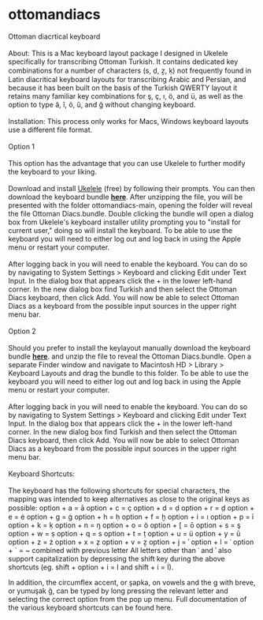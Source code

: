 # ottomandiacs
Ottoman diacrtical keyboard
<br>
<br>
About:
This is a Mac keyboard layout package I designed in Ukelele specifically for transcribing Ottoman Turkish. 
It contains dedicated key combinations for a number of characters (s, d̤, ẕ, ḳ) not frequently found in Latin diacritical keyboard layouts for transcribing Arabic and Persian, and because it has been built on the basis of the Turkish QWERTY layout it retains many familiar key combinations for ş, ç, ı, ö, and ü, as well as the option to type â, î, ô, û, and ğ without changing keyboard.
<br>
<br>
Installation:
This process only works for Macs, Windows keyboard layouts use a different file format.
<br>
<br>
Option 1
<br>
<br>
This option has the advantage that you can use Ukelele to further modify the keyboard to your liking.
<br>
<br>
Download and install <a href="https://software.sil.org/ukelele/">Ukelele</a> (free) by following their prompts. You can then download the keyboard bundle <a href="https://github.com/theoknights/ottomandiacs/archive/main.zip"><b>here</b></a>. After unzipping the file, you will be presented with the folder ottomandiacs-main, opening the folder will reveal the file Ottoman Diacs.bundle. Double clicking the bundle will open a dialog box from Ukelele's keyboard installer utility prompting you to "install for current user," doing so will install the keyboard. To be able to use the keyboard you will need to either log out and log back in using the Apple menu or restart your computer.
<br>
<br>
After logging back in you will need to enable the keyboard. You can do so by navigating to System Settings > Keyboard and clicking Edit under Text Input. In the dialog box that appears click the + in the lower left-hand corner. In the new dialog box find Turkish and then select the Ottoman Diacs keyboard, then click Add. You will now be able to select Ottoman Diacs as a keyboard from the possible input sources in the upper right menu bar.
<br>
<br>
Option 2
<br>
<br>
Should you prefer to install the keylayout manually download the keyboard bundle <a href="https://github.com/theoknights/ottomandiacs/archive/main.zip"><b>here</b></a>. and unzip the file to reveal the Ottoman Diacs.bundle. Open a separate Finder window and navigate to Macintosh HD > Library > Keyboard Layouts and drag the bundle to this folder. To be able to use the keyboard you will need to either log out and log back in using the Apple menu or restart your computer.
<br>
<br>
After logging back in you will need to enable the keyboard. You can do so by navigating to System Settings > Keyboard and clicking Edit under Text Input. In the dialog box that appears click the + in the lower left-hand corner. In the new dialog box find Turkish and then select the Ottoman Diacs keyboard, then click Add. You will now be able to select Ottoman Diacs as a keyboard from the possible input sources in the upper right menu bar.
<br>
<br>
Keyboard Shortcuts:
<br>
<br>
The keyboard has the following shortcuts for special characters, the mapping was intended to keep alternatives as close to the original keys as possible:
option + a = ā
option + c = ç
option + d = ḍ
option + r = d̤
option + e = ė
option + g = ġ
option + h = ḥ
option + f = ḫ
option + i = ı
option + p = ī
option + k = ḳ
option + n = ŋ
option + o = ö
option + [ = ō
option + s = ş
option + w = ṣ
option + q = s
option + t = ṭ
option + u = ü
option + y = ū
option + z = ż
option + x = ẓ
option + v = ẕ
option + j = ʾ
option + l = ʿ
option + ` = ~ combined with previous letter
All letters other than ʿ and ʾ also support capitalization by depressing the shift key during the above shortcuts (eg. shift + option + i = I and shift + i = İ).

In addition, the circumflex accent, or şapka, on vowels and the g with breve, or yumuşak ğ, can be typed by long pressing the relevant letter and selecting the correct option from the pop up menu. Full documentation of the various keyboard shortcuts can be found here.
